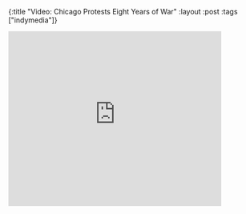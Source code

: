 {:title "Video: Chicago Protests Eight Years of War"
:layout :post
:tags  ["indymedia"]}

<iframe width="425" height="349" src="http://www.youtube.com/embed/BR11m6RBVy8" frameborder="0" allowfullscreen></iframe>